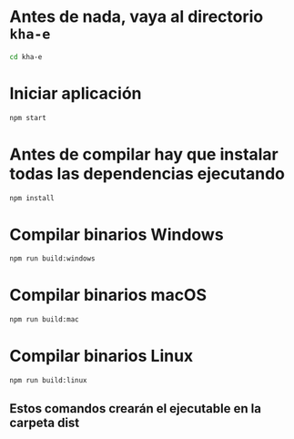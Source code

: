 # Antes de nada, vaya al directorio `kha-e`
```bash
cd kha-e
```
# Iniciar aplicación
```bash
npm start
```
# Antes de compilar hay que instalar todas las dependencias ejecutando
```bash
npm install
```
# Compilar binarios Windows
```bash
npm run build:windows
```
# Compilar binarios macOS
```bash
npm run build:mac
```
# Compilar binarios Linux
```bash
npm run build:linux
```

## Estos comandos crearán el ejecutable en la carpeta dist